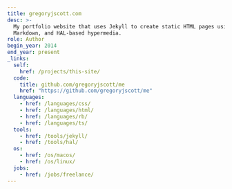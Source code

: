 ```yaml
---
title: gregoryjscott.com
desc: >-
  My portfolio website that uses Jekyll to create static HTML pages using YAML,
  Markdown, and HAL-based hypermedia.
role: Author
begin_year: 2014
end_year: present
_links:
  self:
    href: /projects/this-site/
  code:
    title: github.com/gregoryjscott/me
    href: "https://github.com/gregoryjscott/me"
  languages:
    - href: /languages/css/
    - href: /languages/html/
    - href: /languages/rb/
    - href: /languages/ts/
  tools:
    - href: /tools/jekyll/
    - href: /tools/hal/
  os:
    - href: /os/macos/
    - href: /os/linux/
  jobs:
    - href: /jobs/freelance/
---
```

